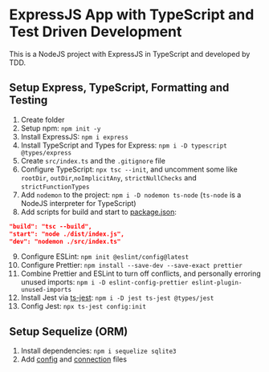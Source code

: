 # ExpressJS App with TypeScript and Test Driven Development

This is a NodeJS project with ExpressJS in TypeScript and developed by TDD.

## Setup Express, TypeScript, Formatting and Testing

1. Create folder
2. Setup npm: `npm init -y`
3. Install ExpressJS: `npm i express`
4. Install TypeScript and Types for Express: `npm i -D typescript @types/express`
5. Create `src/index.ts` and the `.gitignore` file
6. Configure TypeScript: `npx tsc --init`, and uncomment some like `rootDir`, `outDir`,`noImplicitAny`, `strictNullChecks` and `strictFunctionTypes`
7. Add `nodemon` to the project: `npm i -D nodemon ts-node` (`ts-node` is a NodeJS interpreter for TypeScript)
8. Add scripts for build and start to [package.json](./package.json):

```json
"build": "tsc --build",
"start": "node ./dist/index.js",
"dev": "nodemon ./src/index.ts"
```

9. Configure ESLint: `npm init @eslint/config@latest`
10. Configure Prettier: `npm install --save-dev --save-exact prettier`
11. Combine Prettier and ESLint to turn off conflicts, and personally erroring unused imports: `npm i -D eslint-config-prettier eslint-plugin-unused-imports`
12. Install Jest via [ts-jest](https://jestjs.io/docs/getting-started#via-ts-jest): `npm i -D jest ts-jest @types/jest`
13. Config Jest: `npx ts-jest config:init`

## Setup Sequelize (ORM)

1. Install dependencies: `npm i sequelize sqlite3`
2. Add [config](./src/config/db.ts) and [connection](./src/config/sequelize.ts) files
